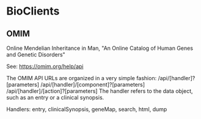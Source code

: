 # BioClients

## OMIM

Online Mendelian Inheritance in Man,
"An Online Catalog of Human Genes and Genetic Disorders"

See: <https://omim.org/help/api>

The OMIM API URLs are organized in a very simple fashion:
   /api/[handler]?[parameters]
   /api/[handler]/[component]?[parameters]
   /api/[handler]/[action]?[parameters]
The handler refers to the data object, such as an entry or a clinical synopsis.

Handlers: entry, clinicalSynopsis, geneMap, search, html, dump
